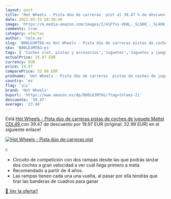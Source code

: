 ```yaml
---
layout: post
title: 'Hot Wheels - Pista dúo de carreras  pist al 39.47 % de descuento'
date: 2021-05-31 20:38:49
image: 'https://m.media-amazon.com/images/I/41Ffxs-VDAL._SL500_._SL400_.jpg'
comments: true
category: ofertas
author: 'tole.es'
slug: 'B00LD3MT6G-es Hot Wheels - Pista dúo de carreras pistas de coches de...'
sku: 'B00LD3MT6G-es'
tags: [ 'Coches slot, pistas y accesorios','Juguetes','Juguetes y juegos','Muñecos y figuras','Pistas slot','Vehículos de juguete para niños','hot wheels','mattel', ]
actualPrice: 19.97 EUR
currency: EUR
price: 19.97
comparePrice: 32.99 EUR
prodname: 'Hot Wheels - Pista dúo de carreras  pistas de coches de juguete  Mattel CDL49 '
country: 'es'
flag: '🇪🇸'
brand: 'Hot Wheels'
buyurl: 'https://www.amazon.es/dp/B00LD3MT6G/?tag=tolees-21'
descuento: '39.47'
average: '23.48'
---
```


Está [Hot Wheels - Pista dúo de carreras  pistas de coches de juguete  Mattel CDL49 ](https://www.amazon.es/dp/B00LD3MT6G/?tag=tolees-21) con 39.47 de descuento por 19.97 EUR (original: 32.99 EUR) en el siguiente enlace!

[![Hot Wheels - Pista dúo de carreras  pist](https://m.media-amazon.com/images/I/41Ffxs-VDAL._SL500_._SL400_.jpg)](https://www.amazon.es/dp/B00LD3MT6G/?tag=tolees-21)

ℹ️:

- Circuito de competición con dos rampas desde las que podrás lanzar dos coches a gran velocidad a ver cuál llega primero a meta
- Recomendado a partir de 4 años.
- Las rampas tienen cada una una vuelta, al pasar por ella tendrás que tirar las banderas de cuadros para ganar

[🛒 Ver la oferta!!](https://www.amazon.es/dp/B00LD3MT6G/?tag=tolees-21)
